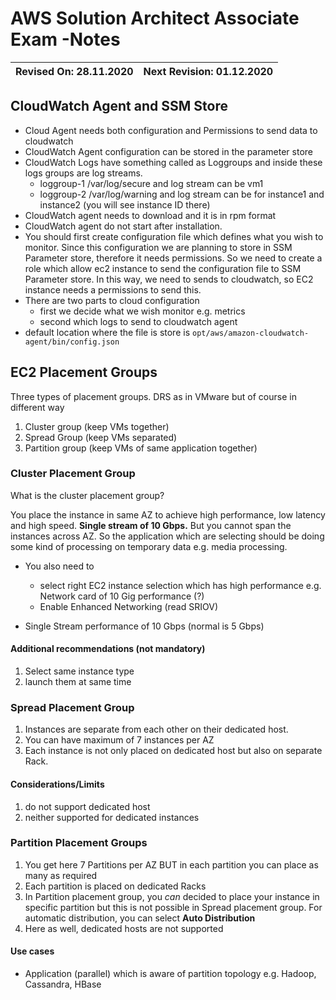 # AWS Solution Architect Associate Exam -Notes

Revised On: 28.11.2020 | Next Revision: 01.12.2020
-----------------------| -------------------------

## CloudWatch Agent and SSM Store

* Cloud Agent needs both configuration and Permissions to send data to cloudwatch
* CloudWatch Agent configuration can be stored in the parameter store
* CloudWatch Logs have something called as Loggroups and inside these logs groups are log streams.
  * loggroup-1 /var/log/secure and log stream can be vm1
  * loggroup-2 /var/log/warning and log stream can be for instance1 and instance2 (you will see instance ID there)
* CloudWatch agent needs to download and it is in rpm format
* CloudWatch agent do not start after installation. 
* You should first create configuration file which defines what you wish to monitor. Since this configuration we are planning to store in SSM Parameter store, therefore it needs permissions. So we need to create a role which allow ec2 instance to send the configuration file to SSM Parameter store. In this way, we need to sends to cloudwatch, so EC2 instance needs a permissions to send this.
* There are two parts to cloud configuration
  * first we decide what we wish monitor e.g. metrics
  * second which logs to send to cloudwatch agent
* default location where the file is store is `opt/aws/amazon-cloudwatch-agent/bin/config.json`

## EC2 Placement Groups

Three types of placement groups. DRS as in VMware but of course in different way

1. Cluster group (keep VMs together)
2. Spread Group (keep VMs separated)
3. Partition group (keep VMs of same application together)

### Cluster Placement Group

What is the cluster placement group?

You place the instance in same AZ to achieve high performance, low latency and high speed. **Single stream of 10 Gbps.** But you cannot span the instances across AZ. So the application which are selecting should be doing some kind of processing on temporary data e.g. media processing.

* You also need to 
  * select right EC2 instance selection which has high performance e.g. Network card of 10 Gig performance (?)
  * Enable Enhanced Networking (read SRIOV)

* Single Stream performance of 10 Gbps (normal is 5 Gbps)
  
#### Additional recommendations (not mandatory)

1. Select same instance type
2. launch them at same time

### Spread Placement Group

1. Instances are separate from each other on their dedicated host. 
2. You can have maximum of 7 instances per AZ
3. Each instance is not only placed on dedicated host but also on separate Rack.

#### Considerations/Limits

1. do not support dedicated host
2. neither supported for dedicated instances

### Partition Placement Groups

1. You get here 7 Partitions per AZ BUT in each partition you can place as many as required
2. Each partition is placed on dedicated Racks
3. In Partition placement group, you *can* decided to place your instance in specific partition but this is not possible in Spread placement group. For automatic distribution, you can select **Auto Distribution**
4. Here as well, dedicated hosts are not supported

#### Use cases

* Application (parallel) which is aware of partition topology e.g. Hadoop, Cassandra, HBase